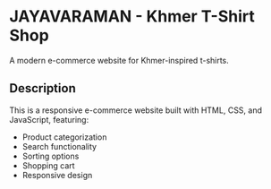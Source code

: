 # JAYAVARAMAN - Khmer T-Shirt Shop

A modern e-commerce website for Khmer-inspired t-shirts.

## Description

This is a responsive e-commerce website built with HTML, CSS, and JavaScript, featuring:
- Product categorization
- Search functionality
- Sorting options
- Shopping cart
- Responsive design
